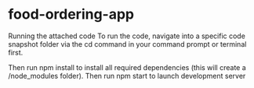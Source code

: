 # food-ordering-app
Running the attached code To run the code, navigate into a specific code snapshot folder via the cd command in your command prompt or terminal first.

Then run npm install to install all required dependencies (this will create a /node_modules folder). 
Then run npm start to launch development server
